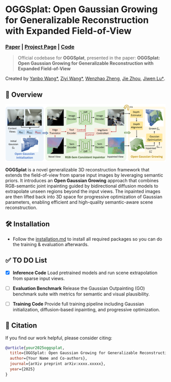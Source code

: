 
# OGGSplat: Open Gaussian Growing for Generalizable Reconstruction with Expanded Field-of-View

### [Paper]()  | [Project Page](https://yanbo-23.github.io/OGGSplat/)  | [Code](https://github.com/Yanbo-23/OGGSplat) 
> Official codebase for **OGGSplat**, presented in the paper:
> **OGGSplat: Open Gaussian Growing for Generalizable Reconstruction with Expanded Field-of-View**

Created by [Yanbo Wang*](https://Yanbo-23.github.io/), [Ziyi Wang*](https://wangzy22.github.io/), [Wenzhao Zheng](https://wzzheng.net/), [Jie Zhou](https://scholar.google.com/citations?user=6a79aPwAAAAJ&hl=en&authuser=1), [Jiwen Lu†](https://scholar.google.com/citations?user=TN8uDQoAAAAJ&hl=zh-CN).


## 🧠 Overview

![intro](fig/overview.png)

**OGGSplat** is a novel generalizable 3D reconstruction framework that extends the field-of-view from sparse input images by leveraging semantic priors. It introduces an **Open Gaussian Growing** approach that combines RGB-semantic joint inpainting guided by bidirectional diffusion models to extrapolate unseen regions beyond the input views. The inpainted images are then lifted back into 3D space for progressive optimization of Gaussian parameters, enabling efficient and high-quality semantic-aware scene reconstruction. 



## 🛠️ Installation

- Follow the [installation.md](installation.md) to install all required packages so you can do the training & evaluation afterwards.

## ✅ TO DO List

* [x] **Inference Code**
  Load pretrained models and run scene extrapolation from sparse input views.

* [ ] **Evaluation Benchmark**
  Release the Gaussian Outpainting (GO) benchmark suite with metrics for semantic and visual plausibility.

* [ ] **Training Code**
  Provide full training pipeline including Gaussian initialization, diffusion-based inpainting, and progressive optimization.


## 📄 Citation

If you find our work helpful, please consider citing:

```bibtex
@article{your2025oggsplat,
  title={OGGSplat: Open Gaussian Growing for Generalizable Reconstruction with Expanded Field-of-View},
  author={Your Name and Co-authors},
  journal={arXiv preprint arXiv:xxxx.xxxxx},
  year={2025}
}
```


